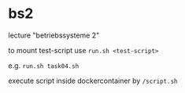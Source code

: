 # bs2
lecture "betriebssysteme 2"

to mount test-script use ```run.sh <test-script>```

e.g. ```run.sh task04.sh```

execute script inside dockercontainer by  ```/script.sh```
